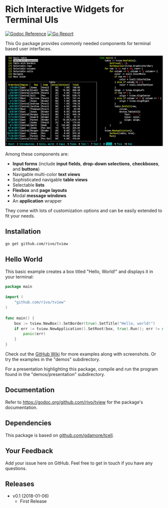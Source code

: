 # Rich Interactive Widgets for Terminal UIs

[![Godoc Reference](https://img.shields.io/badge/godoc-reference-blue.svg)](https://godoc.org/github.com/rivo/tview)
[![Go Report](https://img.shields.io/badge/go%20report-A%2B-brightgreen.svg)](https://goreportcard.com/report/github.com/rivo/tview)

This Go package provides commonly needed components for terminal based user interfaces.

![Screenshot](screenshot.jpg)

Among these components are:

- __Input forms__ (include __input fields__, __drop-down selections__, __checkboxes__, and __buttons__)
- Navigable multi-color __text views__
- Sophisticated navigable __table views__
- Selectable __lists__
- __Flexbox__ and __page layouts__
- Modal __message windows__
- An __application__ wrapper

They come with lots of customization options and can be easily extended to fit your needs.

## Installation

```bash
go get github.com/rivo/tview
```

## Hello World

This basic example creates a box titled "Hello, World!" and displays it in your terminal:

```go
package main

import (
	"github.com/rivo/tview"
)

func main() {
	box := tview.NewBox().SetBorder(true).SetTitle("Hello, world!")
	if err := tview.NewApplication().SetRoot(box, true).Run(); err != nil {
		panic(err)
	}
}
```

Check out the [GitHub Wiki](https://github.com/rivo/tview/wiki) for more examples along with screenshots. Or try the examples in the "demos" subdirectory.

For a presentation highlighting this package, compile and run the program found in the "demos/presentation" subdirectory.

## Documentation

Refer to https://godoc.org/github.com/rivo/tview for the package's documentation.

## Dependencies

This package is based on [github.com/gdamore/tcell](https://github.com/gdamore/tcell).

## Your Feedback

Add your issue here on GitHub. Feel free to get in touch if you have any questions.

## Releases

- v0.1 (2018-01-06)
  - First Release

